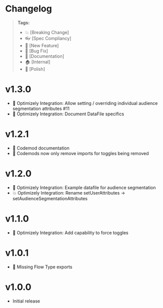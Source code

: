# Changelog

> **Tags:**
>
> - :boom: [Breaking Change]
> - :eyeglasses: [Spec Compliancy]
> - :rocket: [New Feature]
> - :bug: [Bug Fix]
> - :memo: [Documentation]
> - :house: [Internal]
> - :nail_care: [Polish]

# v1.3.0

* :rocket: Optimizely Integration: Allow setting / overriding individual audience segmentation attributes #11
* :memo: Optimizely Integration: Document DataFile specifics

# v1.2.1

* :memo: Codemod documentation
* :bug: Codemods now only remove imports for toggles being removed

# v1.2.0

* :memo: Optimizely Integration: Example datafile for audience segmentation
* :boom: Optimizely Integration: Rename setUserAttributes -> setAudienceSegmentationAttributes

# v1.1.0

* :rocket: Optimizely Integration: Add capability to force toggles

# v1.0.1

* :bug: Missing Flow Type exports

# v1.0.0

* Initial release
